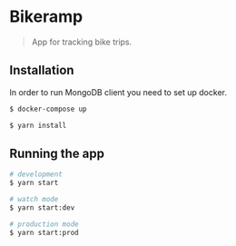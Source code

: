 # Bikeramp
> App for tracking bike trips.

## Installation
In order to run MongoDB client you need to set up docker.

```bash
$ docker-compose up
```

```bash
$ yarn install
```

## Running the app

```bash
# development
$ yarn start

# watch mode
$ yarn start:dev

# production mode
$ yarn start:prod
```